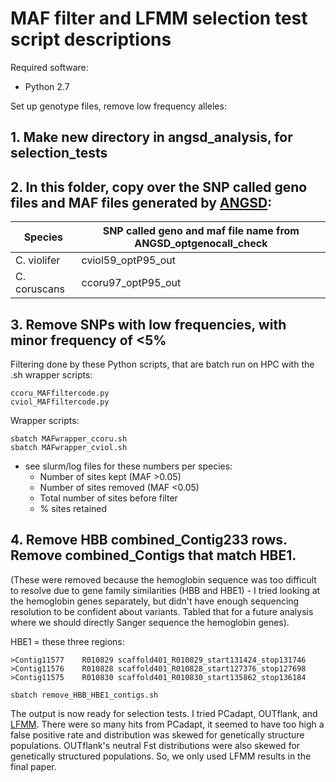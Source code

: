#  MAF filter and LFMM selection test script descriptions

Required software:
- Python 2.7

Set up genotype files, remove low frequency alleles:

## 1. Make new directory in angsd_analysis, for selection_tests

## 2. In this folder, copy over the SNP called geno files and MAF files generated by [ANGSD](../I_ANGSD_genotype_calls/readme.md):

Species |	SNP called geno and maf file name from ANGSD_optgenocall_check
--- | ---
C. violifer |	cviol59_optP95_out
C. coruscans |	ccoru97_optP95_out

## 3. Remove SNPs with low frequencies, with minor frequency of <5%

Filtering done by these Python scripts, that are batch run on HPC with the .sh wrapper scripts:
```
ccoru_MAFfiltercode.py
cviol_MAFfiltercode.py
```

Wrapper scripts:
```
sbatch MAFwrapper_ccoru.sh
sbatch MAFwrapper_cviol.sh
```

- see slurm/log files for these numbers per species:
  - Number of sites kept (MAF >0.05)
  - Number of sites removed (MAF <0.05)
  - Total number of sites before filter
  - % sites retained

## 4. Remove HBB combined_Contig233 rows. Remove combined_Contigs that match HBE1.

(These were removed because the hemoglobin sequence was too difficult to resolve due to gene family similarities (HBB and HBE1) - I tried looking at the hemoglobin genes separately, but didn't have enough sequencing resolution to be confident about variants. Tabled that for a future analysis where we should directly Sanger sequence the hemoglobin genes).

HBE1 = these three regions:
```
>Contig11577	R010829 scaffold401_R010829_start131424_stop131746
>Contig11576	R010828 scaffold401_R010828_start127376_stop127698
>Contig11575	R010830 scaffold401_R010830_start135862_stop136184
```

```
sbatch remove_HBB_HBE1_contigs.sh
```

The output is now ready for selection tests. I tried PCadapt, OUTflank, and [LFMM](./LFMM_analyses). There were so many hits from PCadapt, it seemed to have too high a false positive rate and distribution was skewed for genetically structure populations. OUTflank's neutral Fst distributions were also skewed for genetically structured populations. So, we only used LFMM results in the final paper.
